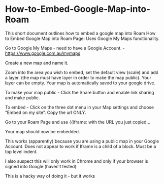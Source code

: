 # How-to-Embed-Google-Map-into-Roam
This short document outlines how to embed a google map into Roam
How to Embed Google Map into Roam Page: Uses Google My Maps functionality.

Go to Google My Maps - need to have a Google Account. - https://www.google.com.au/mymaps

Create a new map and name it.

Zoom into the area you wish to embed, set the default view (scale) and add a layer. (the map must have layer in order to make the map public).  Your layer can be empty. Your map is automatically saved to your google drive.

To make your map public - Click the Share button and enable  link sharing and make public. 

To embed - Click on the three dot menu in your Map settings and choose “Embed on my site”. Copy the url ONLY.

Go to your Roam Page and use {{iframe: with the URL you just copied...

Your map should now be embedded.

This works (apparently) because you are using a public map in your Google Account.
Does not appear to work if Iframe is a child of a block.  Must be a top level indent.

I also suspect this will only work in Chrome and only if your browser is signed into Google (haven’t tested)

This is a hacky way of doing it - but it works

